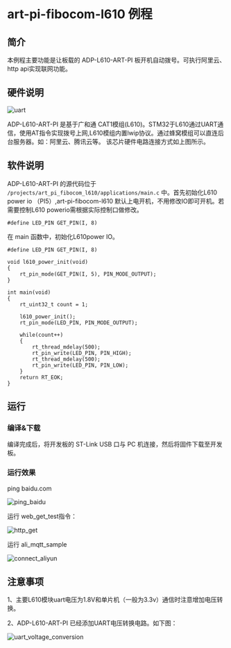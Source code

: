 # art-pi-fibocom-l610 例程

## 简介

本例程主要功能是让板载的 ADP-L610-ART-PI 板开机自动拨号。可执行阿里云、http api实现联网功能。


## 硬件说明
![uart](C:\Users\lenovo\Desktop\rt-thread\sdk-bsp-stm32h750-realthread-artpi\projects\art_pi_fibocom_l610\figures\uart.png)

ADP-L610-ART-PI 是基于广和通 CAT1模组(L610)。STM32于L610通过UART通信，使用AT指令实现拨号上网,L610模组内置lwip协议。通过蜂窝模组可以直连后台服务器。如：阿里云、腾讯云等。
该芯片硬件电路连接方式如上图所示。

## 软件说明

ADP-L610-ART-PI 的源代码位于 `/projects/art_pi_fibocom_l610/applications/main.c` 中。首先初始化L610 power io （PI5）,art-pi-fibocom-l610 默认上电开机，不用修改IO即可开机。若需要控制L610 powerio需根据实际控制口做修改。

```
#define LED_PIN GET_PIN(I, 8)
```

在 main 函数中，初始化L610power IO。

```
#define LED_PIN GET_PIN(I, 8)

void l610_power_init(void)
{
    rt_pin_mode(GET_PIN(I, 5), PIN_MODE_OUTPUT);
}

int main(void)
{
    rt_uint32_t count = 1;

    l610_power_init();
    rt_pin_mode(LED_PIN, PIN_MODE_OUTPUT);

    while(count++)
    {
        rt_thread_mdelay(500);
        rt_pin_write(LED_PIN, PIN_HIGH);
        rt_thread_mdelay(500);
        rt_pin_write(LED_PIN, PIN_LOW);
    }
    return RT_EOK;
}
```



## 运行
### 编译&下载

编译完成后，将开发板的 ST-Link USB 口与 PC 机连接，然后将固件下载至开发板。

### 运行效果

ping baidu.com

![ping_baidu](C:\Users\lenovo\Desktop\rt-thread\sdk-bsp-stm32h750-realthread-artpi\projects\art_pi_fibocom_l610\figures\ping_baidu.png)

运行 web_get_test指令：

![http_get](C:\Users\lenovo\Desktop\rt-thread\sdk-bsp-stm32h750-realthread-artpi\projects\art_pi_fibocom_l610\figures\http_get.png)

运行 ali_mqtt_sample

![connect_aliyun](C:\Users\lenovo\Desktop\rt-thread\sdk-bsp-stm32h750-realthread-artpi\projects\art_pi_fibocom_l610\figures\connect_aliyun.png)

## 注意事项

1、主要L610模块uart电压为1.8V和单片机（一般为3.3v）通信时注意增加电压转换。

2、ADP-L610-ART-PI 已经添加UART电压转换电路。如下图：

![uart_voltage_conversion](C:\Users\lenovo\Desktop\rt-thread\sdk-bsp-stm32h750-realthread-artpi\projects\art_pi_fibocom_l610\figures\uart_voltage_conversion.png)